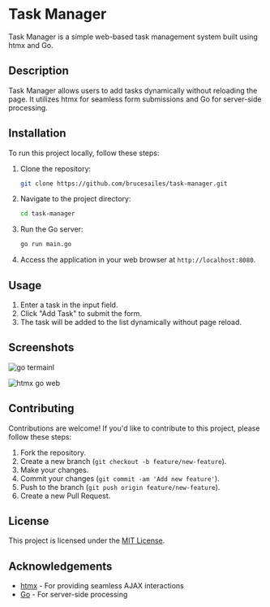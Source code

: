 # Task Manager 

Task Manager is a simple web-based task management system built using htmx and Go.

## Description

Task Manager allows users to add tasks dynamically without reloading the page. It utilizes htmx for seamless form submissions and Go for server-side processing.

## Installation

To run this project locally, follow these steps:

1. Clone the repository:

    ```bash
    git clone https://github.com/brucesailes/task-manager.git
    ```

2. Navigate to the project directory:

    ```bash
    cd task-manager
    ```

3. Run the Go server:

    ```bash
    go run main.go
    ```

4. Access the application in your web browser at `http://localhost:8080`.

## Usage

1. Enter a task in the input field.
2. Click "Add Task" to submit the form.
3. The task will be added to the list dynamically without page reload.

## Screenshots

![go termainl](https://github.com/brucesailes/taskmanager-foryourmom/assets/110871245/b323538a-2b50-4dfc-9d5c-ae44259b6988)

![htmx go web](https://github.com/brucesailes/taskmanager-foryourmom/assets/110871245/92d6a1b0-9eee-4b14-9620-98d3afbd1d2a)


## Contributing

Contributions are welcome! If you'd like to contribute to this project, please follow these steps:

1. Fork the repository.
2. Create a new branch (`git checkout -b feature/new-feature`).
3. Make your changes.
4. Commit your changes (`git commit -am 'Add new feature'`).
5. Push to the branch (`git push origin feature/new-feature`).
6. Create a new Pull Request.

## License

This project is licensed under the [MIT License](LICENSE).

## Acknowledgements

- [htmx](https://htmx.org/) - For providing seamless AJAX interactions
- [Go](https://golang.org/) - For server-side processing
